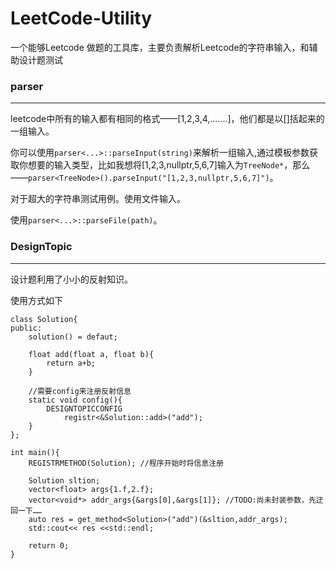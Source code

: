 # LeetCode-Utility
一个能够Leetcode 做题的工具库，主要负责解析Leetcode的字符串输入，和辅助设计题测试



### parser

---

leetcode中所有的输入都有相同的格式——[1,2,3,4,.......]，他们都是以[]括起来的一组输入。

你可以使用`parser<...>::parseInput(string)`来解析一组输入,通过模板参数获取你想要的输入类型，比如我想将[1,2,3,nullptr,5,6,7]输入为`TreeNode*`，那么——`parser<TreeNode>().parseInput("[1,2,3,nullptr,5,6,7]")`。

对于超大的字符串测试用例。使用文件输入。

使用`parser<...>::parseFile(path)`。



### DesignTopic

---

设计题利用了小小的反射知识。

使用方式如下

```
class Solution{
public:
	solution() = defaut;
	
	float add(float a, float b){
		return a+b;
	}
	
	//需要config来注册反射信息
	static void config(){
		DESIGNTOPICCONFIG
			registr<&Solution::add>("add");
	}
};

int main(){
	REGISTRMETHOD(Solution); //程序开始时将信息注册
	
	Solution sltion;
	vector<float> args{1.f,2.f};
	vector<void*> addr_args{&args[0],&args[1]}; //TODO:尚未封装参数，先迂回一下……
	auto res = get_method<Solution>("add")(&sltion,addr_args);
	std::cout<< res <<std::endl;
	
	return 0;
}
```


